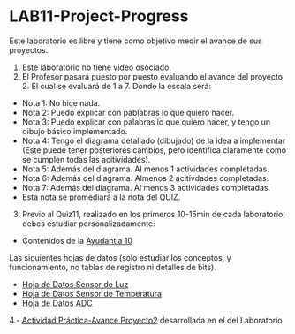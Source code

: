 # LAB11-Project-Progress

Este laboratorio es libre y tiene como objetivo medir el avance de sus proyectos.

1. Este laboratorio no tiene video osociado.
2. El Profesor pasará puesto por puesto evaluando el avance del proyecto 2. El cual se evaluará de 1 a 7. Donde la escala será:
* Nota 1: No hice nada.
* Nota 2: Puedo explicar con pablabras lo que quiero hacer.
* Nota 3: Puedo explicar con palabras lo que quiero hacer, y tengo un dibujo básico implementado.
* Nota 4: Tengo el diagrama detallado (dibujado) de la idea a implementar (Este puede tener posteriores cambios, pero identifica claramente como se cumplen todas las acitividades). 
* Nota 5: Además del diagrama. Al menos 1 actividades completadas.
* Nota 6: Además del diagrama.  Almenos 2 acitivdades completadas.
* Nota 7: Además del diagrama.  Al menos 3 actividades completadas. 
* Esta nota se promediará a la nota del QUIZ.
 
3. Previo al Quiz11, realizado en los primeros 10-15min de cada laboratorio, debes estudiar personalizadamente:

* Contenidos de la [Ayudantia 10]([https://youtu.be/3dn__gzqBcg](https://youtu.be/Ua9ko6uNEl4?si=iUNnNDB3dI0dnRaF))

Las siguientes hojas de datos (solo estudiar los conceptos, y funcionamiento,  no tablas de registro ni detalles de bits). 

* [Hoja de Datos Sensor de Luz](https://github.com/IEE2463-SEP/Documentacion/blob/main/Datasheet_Booster_Light_Sensor.pdf)
* [Hoja de Datos Sensor de Temperatura](https://github.com/IEE2463-SEP/Documentacion/blob/main/Datasheet_Booster_Temperature_Sensor.pdf)
* [Hoja de Datos ADC](https://github.com/IEE2463-SEP/Documentacion/blob/main/Datasheet_ADC_Adapter_Board.pdf)
 

4.- [Actividad Práctica-Avance Proyecto2]() desarrollada en el del Laboratorio 
